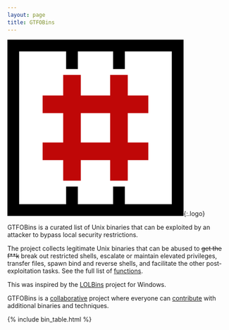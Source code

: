 ```yaml
---
layout: page
title: GTFOBins
---
```


![logo](/assets/logo.png){:.logo}

GTFOBins is a curated list of Unix binaries that can be exploited by an attacker to bypass local security restrictions.

The project collects legitimate Unix binaries that can be abused to ~~get the f**k~~ break out restricted shells, escalate or maintain elevated privileges, transfer files, spawn bind and reverse shells, and facilitate the other post-exploitation tasks. See the full list of [functions].

This was inspired by the [LOLBins] project for Windows.

GTFOBins is a [collaborative] project where everyone can [contribute] with additional binaries and techniques.

[functions]: /functions/
[LOLBins]: https://github.com/api0cradle/LOLBAS
[collaborative]: https://github.com/GTFOBins/GTFOBins.github.io/graphs/contributors
[contribute]: /contribute/

{% include bin_table.html %}

